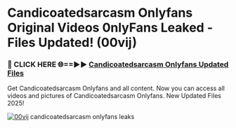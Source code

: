 # Candicoatedsarcasm Onlyfans Original Videos 0nlyFans Leaked - Files Updated! (00vij)

<h3>🔴 CLICK HERE 🌐==►► <a href="https://tinyurl.com/2jnfzry5" rel="nofollow">Candicoatedsarcasm Onlyfans Updated Files</a></h3>

Get Candicoatedsarcasm Onlyfans and all content. Now you can access all videos and pictures of Candicoatedsarcasm Onlyfans. New Updated Files 2025!

[![00vij](https://i.imgur.com/GyGTBgg.gif)](https://tinyurl.com/2jnfzry5)
candicoatedsarcasm onlyfans leaks